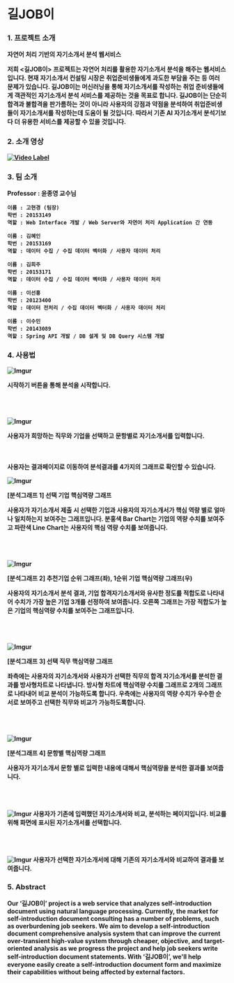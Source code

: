 # 길JOB이

### 1. 프로젝트 소개

<b>자연어 처리 기반의 자기소개서 분석 웹서비스

저희 <길JOB이> 프로젝트는 자연어 처리를 활용한 자기소개서 분석을 해주는 웹서비스입니다. 현재 자기소개서 컨설팅 시장은 취업준비생들에게 과도한 부담을 주는 등 여러 문제가 있습니다. 
길JOB이는 머신러닝을 통해 자기소개서를 작성하는 취업 준비생들에게 객관적인 자기소개서 분석 서비스를 제공하는 것을 목표로 합니다. 길JOB이는 단순히 합격과 불합격을 판가름하는 것이 아니라 사용자의 강점과 약점을 분석하여 취업준비생들이 자기소개서를 작성하는데 도움이 될 것입니다.  따라서 기존 AI 자기소개서 분석기보다 더 유용한 서비스를 제공할 수 있을 것입니다.


### 2. 소개 영상

[![Video Label](http://img.youtube.com/vi/UCKvnSsVXas/0.jpg)](https://youtu.be/UCKvnSsVXas) 


### 3. 팀 소개
Professor : 윤종영 교수님
```
이름 : 고현경 (팀장)
학번 : 20153149
역할 : Web Interface 개발 / Web Server와 자연어 처리 Application 간 연동
```
```
이름 : 김혜인
학번 : 20153169
역할 : 데이터 수집 / 수집 데이터 벡터화 / 사용자 데이터 처리
```
```
이름 : 김희주
학번 : 20153171
역할 : 데이터 수집 / 수집 데이터 벡터화 / 사용자 데이터 처리
```
```
이름 : 이선홍
학번 : 20123400
역할 : 데이터 전처리 / 수집 데이터 벡터화 / 사용자 데이터 처리
```
```
이름 : 이수민
학번 : 20143089
역할 : Spring API 개발 / DB 설계 및 DB Query 시스템 개발

```

### 4. 사용법


![Imgur](https://i.imgur.com/OaLEPT2.jpg)

시작하기 버튼을 통해 분석을 시작합니다.
<br><br><br><br>

![Imgur](https://imgur.com/B1DYKiv.png)

사용자가 희망하는 직무와 기업을 선택하고 문항별로 자기소개서를 입력합니다.
<br><br><br><br>
사용자는 결과페이지로 이동하여 분석결과를 4가지의 그래프로 확인할 수 있습니다.
<br>




![Imgur](https://imgur.com/GaofevT.png)

[분석그래프 1] 선택 기업 핵심역량 그래프

사용자가 자기소개서 제출 시 선택한 기업과 사용자의 자기소개서가 핵심 역량 별로 얼마나 일치하는지 보여주는 그래프입니다. 분홍색 Bar Chart는 기업의 역량 수치를 보여주고 파란색 Line Chart는 사용자의 핵심 역량 수치를 보여줍니다.
<br><br><br><br>



![Imgur](https://imgur.com/xqbVV0W.png)

[분석그래프 2] 추천기업 순위 그래프(좌), 1순위 기업 핵심역량 그래프(우)

사용자의 자기소개서 분석 결과, 기업 합격자기소개서와 유사한 정도를 적합도로 나타내어 수치가 가장 높은 기업 3개를 선정하여 보여줍니다. 오른쪽 그래프는 가장 적합도가 높은 기업의 핵심역량 수치를 보여주는 그래프입니다.
<br><br><br><br>



![Imgur](https://imgur.com/PuygdBt.png)

[분석그래프 3] 선택 직무 핵심역량 그래프

좌측에는 사용자의 자기소개서와 사용자가 선택한 직무의 합격 자기소개서를 분석한 결과를 방사형차트로 나타냅니다. 방사형 차트에 핵심역량 수치를 그래프로 2개의 그래프로 나타내어 비교 분석이 가능하도록 합니다. 우측에는 사용자의 역량 수치가 우수한 순서로 보여주고 선택한 직무와 비교가 가능하도록합니다.
<br><br><br><br>



![Imgur](https://imgur.com/duFGKem.png)

[분석그래프 4] 문항별 핵심역량 그래프

사용자가 자기소개서 문항 별로 입력한 내용에 대해서 핵심역량을 분석한 결과를 보여줍니다.
<br><br><br><br>




![Imgur](https://imgur.com/4gYZ5bQ.png)
사용자가 기존에 입력했던 자기소개서와 비교, 분석하는 페이지입니다.
비교를 위해 화면에 표시된 자기소개서를 선택합니다.
<br><br><br><br>


![Imgur](https://imgur.com/U5jhbMD.png)
사용자가 선택한 자기소개서에 대해 기존의 자기소개서와 비교하여 결과를 보여줍니다.


### 5. Abstract

Our ‘길JOB이’  project is a web service that analyzes self-introduction document using natural language processing. Currently, the market for self-introduction document consulting has a number of problems, such as overburdening job seekers. 
We aim to develop a self-introduction document comprehensive analysis system that can improve the current over-transient high-value system through cheaper, objective, and target-oriented analysis as we progress the project and help job seekers write self-introduction document statements.
With ‘길JOB이’, we'll help everyone easily create a self-introduction document form and maximize their capabilities without being affected by external factors.
